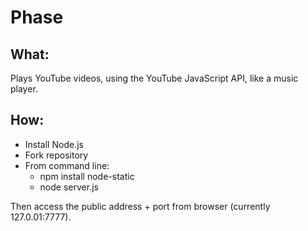 # Phase
## What:
Plays YouTube videos, using the YouTube JavaScript API, like a music player.

## How:
- Install Node.js
- Fork repository
- From command line:
	- npm install node-static
	- node server.js

Then access the public address + port from browser (currently 127.0.01:7777).
